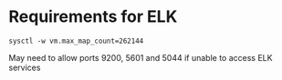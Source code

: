# Requirements for ELK

```sysctl -w vm.max_map_count=262144```

May need to allow ports 9200, 5601 and 5044 if unable to access ELK services